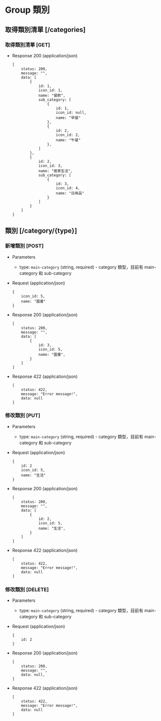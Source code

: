 # Group 類別

## 取得類別清單 [/categories]

### 取得類別清單 [GET]

  + Response 200 (application/json)
    ```
    [
        status: 200,
        message: "",
        data: [
            {
                id: 1,
                icon_id: 1,
                name: "餐飲",
                sub_category: [
                    {
                        id: 1,
                        icon_id: null,
                        name: "早餐"
                    },
                    {
                        id: 2,
                        icon_id: 2,
                        name: "午餐"
                    },
                ]
            },
            {
                id: 2,
                icon_id: 3,
                name: "居家生活",
                sub_category: [
                    {
                        id: 3,
                        icon_id: 4,
                        name: "日用品"
                    }
                ]
            }
        ]    
    ]
    ```
    
## 類別 [/category/{type}]

### 新增類別 [POST]

  + Parameters
    + type: `main-category` (string, required) - category 類型，目前有 main-category 和 sub-category

  + Request (application/json)
    ```
    {
        icon_id: 5,
        name: "圖書"
    }
    ```
  
  + Response 200 (application/json)
      ```
      [
          status: 200,
          message: "",
          data: [
              {
                  id: 3,
                  icon_id: 5,
                  name: "圖書",
              }
          ]    
      ]
      ```
      
  + Response 422 (application/json)
      ```
      [
          status: 422,
          message: "Error message!",
          data: null    
      ]
      ```

### 修改類別 [PUT]

  + Parameters
    + type: `main-category` (string, required) - category 類型，目前有 main-category 和 sub-category

  + Request (application/json)
    ```
    {
        id: 2
        icon_id: 5, 
        name: "生活"
    }
    ```
  
  + Response 200 (application/json)
      ```
      [
          status: 200,
          message: "",
          data: [
              {
                  id: 2,
                  icon_id: 5,
                  name: "生活",
              }
          ]    
      ]
      ```
      
  + Response 422 (application/json)
      ```
      [
          status: 422,
          message: "Error message!",
          data: null    
      ]
      ```

### 修改類別 [DELETE]

  + Parameters
    + type: `main-category` (string, required) - category 類型，目前有 main-category 和 sub-category

  + Request (application/json)
    ```
    {
        id: 2
    }
    ```
  
  + Response 200 (application/json)
      ```
      [
          status: 200,
          message: "",
          data: null,
      ]
      ```
      
  + Response 422 (application/json)
      ```
      [
          status: 422,
          message: "Error message!",
          data: null    
      ]
      ```
